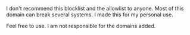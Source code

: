 I don't recommend this blocklist and the allowlist to anyone. Most of this domain can break several systems.
I made this for my personal use.

Feel free to use.
I am not responsible for the domains added.
